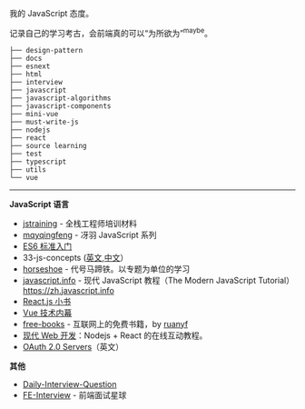 我的 JavaScript 态度。

记录自己的学习考古，会前端真的可以“为所欲为”<sup>maybe</sup>。

```
├── design-pattern
├── docs
├── esnext
├── html
├── interview
├── javascript
├── javascript-algorithms
├── javascript-components
├── mini-vue
├── must-write-js
├── nodejs
├── react
├── source learning
├── test
├── typescript
├── utils
└── vue
```

---

**JavaScript 语言**

- [jstraining](https://github.com/ruanyf/jstraining) - 全栈工程师培训材料
- [mqyqingfeng](https://github.com/mqyqingfeng/Blog) - 冴羽 JavaScript 系列
- [ES6 标准入门](https://es6.ruanyifeng.com/)
- 33-js-concepts ([英文](https://github.com/leonardomso/33-js-concepts),[中文](https://github.com/stephentian/33-js-concepts)）
- [horseshoe](https://github.com/veedrin/horseshoe) - 代号马蹄铁。以专题为单位的学习
- [javascript.info](https://github.com/javascript-tutorial/zh.javascript.info) - 现代 JavaScript 教程（The Modern JavaScript Tutorial） https://zh.javascript.info
- [React.js 小书](http://huziketang.mangojuice.top/books/react/)
- [Vue 技术内幕](http://caibaojian.com/vue-design/art/)
- [free-books](https://github.com/ruanyf/free-books) - 互联网上的免费书籍，by [ruanyf](https://github.com/ruanyf)
- [现代 Web 开发](https://fullstackopen.com/zh/)：Nodejs + React 的在线互动教程。
- [OAuth 2.0 Servers](https://www.oauth.com/)（英文）

**其他**

- [Daily-Interview-Question](https://github.com/Advanced-Frontend/Daily-Interview-Question)
- [FE-Interview](https://github.com/lgwebdream/FE-Interview) - 前端面试星球
